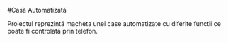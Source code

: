 #Casă Automatizată

Proiectul reprezintă macheta unei case automatizate cu diferite functii ce poate fi controlată prin telefon.
